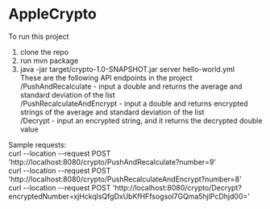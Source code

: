 # AppleCrypto
To run this project   
1. clone the repo  
2. run mvn package  
3. java -jar target/crypto-1.0-SNAPSHOT.jar server hello-world.yml   
These are the following API endpoints in the project  
/PushAndRecalculate - input a double and returns the average and standard deviation of the list  
/PushRecalculateAndEncrypt - input a double and returns encrypted strings of the average and standard deviation of the list  
/Decrypt - input an encrypted string, and it returns the decrypted double value  

Sample requests:  
curl --location --request POST 'http://localhost:8080/crypto/PushAndRecalculate?number=9'  
curl --location --request POST 'http://localhost:8080/crypto/PushRecalculateAndEncrypt?number=8'   
curl --location --request POST 'http://localhost:8080/crypto/Decrypt?encryptedNumber=xjHckqlsQfgDxUbKfHFfsogsol7GQma5hjlPcDhjd00='  
